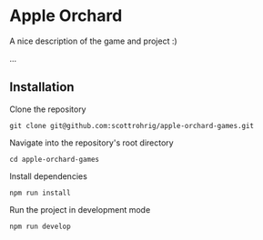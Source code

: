# Apple Orchard

A nice description of the game and project :)

...

## Installation

Clone the repository

    git clone git@github.com:scottrohrig/apple-orchard-games.git

Navigate into the repository's root directory

    cd apple-orchard-games

Install dependencies

    npm run install

Run the project in development mode

    npm run develop
